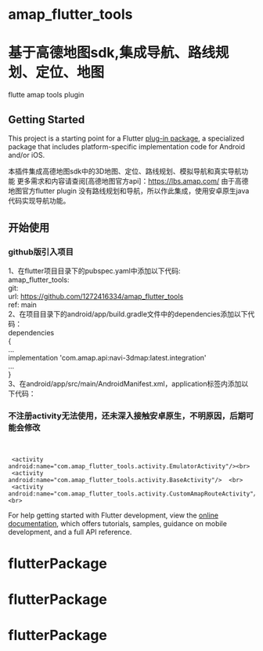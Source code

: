 # amap_flutter_tools

# 基于高德地图sdk,集成导航、路线规划、定位、地图

flutte amap tools plugin

## Getting Started

This project is a starting point for a Flutter
[plug-in package](https://flutter.dev/developing-packages/), a specialized package that includes
platform-specific implementation code for Android and/or iOS.

本插件集成高德地图sdk中的3D地图、定位、路线规划、模拟导航和真实导航功能 更多需求和内容请查阅[高德地图官方api]：https://lbs.amap.com/
由于高德地图官方flutter plugin 没有路线规划和导航，所以作此集成，使用安卓原生java代码实现导航功能。

## 开始使用

### github版引入项目

1、在flutter项目目录下的pubspec.yaml中添加以下代码:  <br>
     amap_flutter_tools:  <br>
     git:  
     url: https://github.com/1272416334/amap_flutter_tools  <br>
     ref: main  <br>
2、在项目目录下的android/app/build.gradle文件中的dependencies添加以下代码：  <br>
dependencies  <br>
{  <br>
     ...  <br>
     implementation 'com.amap.api:navi-3dmap:latest.integration'   <br>
     ...  <br>
}  <br>
3、在android/app/src/main/AndroidManifest.xml，application标签内添加以下代码：  <br>
### 不注册activity无法使用，还未深入接触安卓原生，不明原因，后期可能会修改  
<!--     注册activity-->  <br>
     <activity android:name="com.amap_flutter_tools.activity.EmulatorActivity"/><br>
     <activity android:name="com.amap_flutter_tools.activity.BaseActivity"/>  <br>
     <activity android:name="com.amap_flutter_tools.activity.CustomAmapRouteActivity"/> <br>


For help getting started with Flutter development, view the
[online documentation](https://flutter.dev/docs), which offers tutorials, samples, guidance on
mobile development, and a full API reference.

# flutterPackage

# flutterPackage

# flutterPackage
